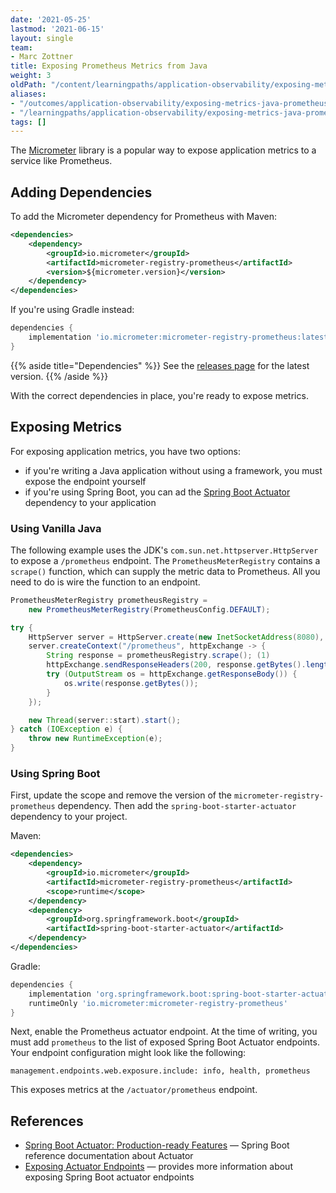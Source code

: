 ```yaml
---
date: '2021-05-25'
lastmod: '2021-06-15'
layout: single
team:
- Marc Zottner
title: Exposing Prometheus Metrics from Java
weight: 3
oldPath: "/content/learningpaths/application-observability/exposing-metrics-java-prometheus.md"
aliases:
- "/outcomes/application-observability/exposing-metrics-java-prometheus"
- "/learningpaths/application-observability/exposing-metrics-java-prometheus"
tags: []
---
```


The [Micrometer](https://micrometer.io/) library is a popular way to expose
application metrics to a service like Prometheus.

## Adding Dependencies

To add the Micrometer dependency for Prometheus with Maven:

```xml
<dependencies>
    <dependency>
        <groupId>io.micrometer</groupId>
        <artifactId>micrometer-registry-prometheus</artifactId>
        <version>${micrometer.version}</version>
    </dependency>
</dependencies>
```

If you're using Gradle instead:

```gradle
dependencies {
    implementation 'io.micrometer:micrometer-registry-prometheus:latest.release'
}
```

{{% aside title="Dependencies" %}}
See the
[releases page](https://github.com/micrometer-metrics/micrometer/releases) for
the latest version.
{{% /aside %}}

With the correct dependencies in place, you're ready to expose metrics.

## Exposing Metrics

For exposing application metrics, you have two options:

- if you're writing a Java application without using a framework, you must
  expose the endpoint yourself
- if you're using Spring Boot, you can ad the
  [Spring Boot Actuator](https://docs.spring.io/spring-boot/docs/current/reference/html/production-ready-features.html#production-ready)
  dependency to your application

### Using Vanilla Java

The following example uses the JDK's `com.sun.net.httpserver.HttpServer` to
expose a `/prometheus` endpoint. The `PrometheusMeterRegistry` contains a
`scrape()` function, which can supply the metric data to Prometheus. All you
need to do is wire the function to an endpoint.

```java
PrometheusMeterRegistry prometheusRegistry =
    new PrometheusMeterRegistry(PrometheusConfig.DEFAULT);

try {
    HttpServer server = HttpServer.create(new InetSocketAddress(8080), 0);
    server.createContext("/prometheus", httpExchange -> {
        String response = prometheusRegistry.scrape(); (1)
        httpExchange.sendResponseHeaders(200, response.getBytes().length);
        try (OutputStream os = httpExchange.getResponseBody()) {
            os.write(response.getBytes());
        }
    });

    new Thread(server::start).start();
} catch (IOException e) {
    throw new RuntimeException(e);
}
```

### Using Spring Boot

First, update the scope and remove the version of the
`micrometer-registry-prometheus` dependency. Then add the
`spring-boot-starter-actuator` dependency to your project.

Maven:

```xml
<dependencies>
    <dependency>
        <groupId>io.micrometer</groupId>
        <artifactId>micrometer-registry-prometheus</artifactId>
        <scope>runtime</scope>
    </dependency>
    <dependency>
        <groupId>org.springframework.boot</groupId>
        <artifactId>spring-boot-starter-actuator</artifactId>
    </dependency>
</dependencies>
```

Gradle:

```gradle
dependencies {
    implementation 'org.springframework.boot:spring-boot-starter-actuator'
    runtimeOnly 'io.micrometer:micrometer-registry-prometheus'
}
```

Next, enable the Prometheus actuator endpoint. At the time of writing, you must
add `prometheus` to the list of exposed Spring Boot Actuator endpoints. Your
endpoint configuration might look like the following:

```
management.endpoints.web.exposure.include: info, health, prometheus
```

This exposes metrics at the `/actuator/prometheus` endpoint.

## References

- [Spring Boot Actuator: Production-ready Features](https://docs.spring.io/spring-boot/docs/current/reference/html/production-ready-features.html#production-ready)
  — Spring Boot reference documentation about Actuator
- [Exposing Actuator Endpoints](https://docs.spring.io/spring-boot/docs/current/reference/html/production-ready-features.html#production-ready-endpoints-exposing-endpoints)
  — provides more information about exposing Spring Boot actuator endpoints